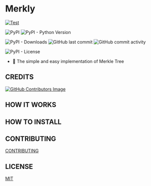 # Merkly


[![Test](https://github.com/olivmath/merkly/actions/workflows/test.yml/badge.svg?branch=main)](https://github.com/olivmath/merkly/actions/workflows/test.yml)

![PyPI](https://img.shields.io/pypi/v/pymerkle)
![PyPI - Python Version](https://img.shields.io/pypi/pyversions/merkly)

![PyPI - Downloads](https://img.shields.io/pypi/dm/merkly)
![GitHub last commit](https://img.shields.io/github/last-commit/olivmath/merkly)
![GitHub commit activity](https://img.shields.io/github/commit-activity/m/olivmath/merkly)

![PyPI - License](https://img.shields.io/pypi/l/merkly)

- 🌳 The simple and easy implementation of Merkle Tree

## CREDITS
[![GitHub Contributors Image](https://contrib.rocks/image?repo=olivmath/merkly)](https://github.com/olivmath/merkly/graphs/contributors)

## HOW IT WORKS

## HOW TO INSTALL

## CONTRIBUTING

[CONTRIBUTING](CONTRIBUTING.md)

## LICENSE

[MIT](LICENSE)


